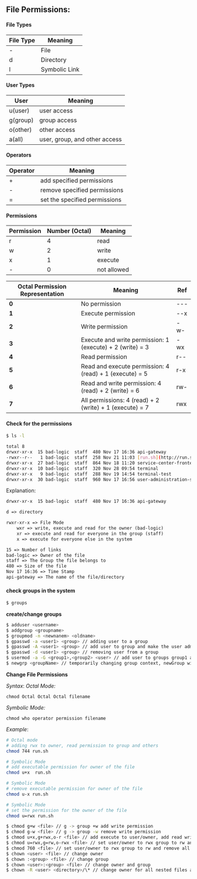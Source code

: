 ## File Permissions:

#### File Types

| File Type | Meaning |
| --- | --- |
| - | File |
| d | Directory |
| l | Symbolic Link |

#### User Types

| User | Meaning |
| --- | --- |
| u(user) | user access |
| g(group) | group access |
| o(other) | other access |
| a(all) | user, group, and other access |

#### Operators 

| Operator | Meaning |
| --- | --- |
| + | add specified permissions |
| - | remove specified permissions |
| = | set the specified permissions |


#### Permissions

| Permission | Number (Octal) | Meaning |
| --- | --- | --- |
| r | 4 | read |
| w | 2 | write |
| x | 1 | execute |
| - | 0 | not allowed |

| Octal Permission Representation | Meaning | Ref |
| --- | --- | --- |
| **0** | No permission | --- |
| **1** | Execute permission | --x |
| **2** | Write permission | -w- |
| **3** | Execute and write permission: 1 (execute) + 2 (write) = 3 | -wx |
| **4** | Read permission | r-- |
| **5** | Read and execute permission: 4 (read) + 1 (execute) = 5 | r-x |
| **6** | Read and write permission: 4 (read) + 2 (write) = 6 | rw- |
| **7** | All permissions: 4 (read) + 2 (write) + 1 (execute) = 7 | rwx |


#### Check for the permissions

```bash
$ ls -l
```

```bash
total 8
drwxr-xr-x  15 bad-logic  staff  480 Nov 17 16:36 api-gateway
-rwxr--r--   1 bad-logic  staff  258 Nov 21 11:03 [run.sh](http://run.sh/)
drwxr-xr-x  27 bad-logic  staff  864 Nov 18 11:20 service-center-frontend
drwxr-xr-x  10 bad-logic  staff  320 Nov 28 09:54 terminal
drwxr-xr-x   9 bad-logic  staff  288 Nov 19 14:54 terminal-test
drwxr-xr-x  30 bad-logic  staff  960 Nov 17 16:56 user-administration-service
```

Explanation:

```markdown
drwxr-xr-x  15 bad-logic  staff  480 Nov 17 16:36 api-gateway

d => directory

rwxr-xr-x => File Mode
	wxr => write, execute and read for the owner (bad-logic)
	xr => execute and read for everyone in the group (staff)
	x => execute for everyone else in the system

15 => Number of links
bad-logic => Owner of the file
staff => The Group the file belongs to
480 => Size of the file
Nov 17 16:36 => Time Stamp
api-gateway => The name of the file/directory
```

#### check groups in the system

```bash
$ groups
```

**create/change groups**
```bash
$ adduser <username>
$ addgroup <groupname>
$ groupmod -n <newnanem> <oldname>
$ gpasswd -a <user1> <group> // adding user to a group
$ gpasswd -A <user1> <group> // add user to group and make the user admin of that group
$ gpasswd -d <user1> <group> // removing user from a group
$ usermod -a -G <group1>,<group2> <user> // add user to groups group1 and group2
$ newgrp <groupName> // temporarily changing group context, newGroup will be the primary group
```

**Change File Permissions**

*Syntax*:
*Octal Mode:*

`chmod Octal Octal Octal filename`

*Symbolic Mode:*

`chmod who operator permission filename`

*Example*:

```bash
# Octal mode
# adding rwx to owner, read permission to group and others
chmod 744 run.sh
```

```bash
# Symbolic Mode
# add executable permission for owner of the file
chmod u+x  run.sh
```

```bash
# Symbolic Mode
# remove executable permission for owner of the file
chmod u-x run.sh
```

```bash
# Symbolic Mode
# set the permission for the owner of the file
chmod u=rwx run.sh
```

```bash
$ chmod g+w <file> // g -> group +w add write permission
$ chmod g-w <file> // g -> group -w remove write permission
$ chmod u+x,g+rwx,o-r <file> // add execute to user/owner, add read write execute to group and remove read from others
$ chmod u=rwx,g=rw,o-rwx <file> // set user/owner to rwx group to rw and remove all permissions for others
$ chmod 760 <file> // set user/owner to rwx group to rw and remove all permissions for others
$ chown <user> <file> // change owner
$ chown :<group> <file> // change group
$ chown <user>:<group> <file> // change owner and group
$ chown -R <user> <directory>/\* // change owner for all nested files and dirs inside the directory -R implies recursive
```
